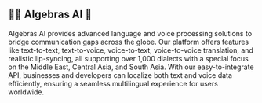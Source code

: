 ## 👩‍💻 Algebras AI 👋

Algebras AI provides advanced language and voice processing solutions to bridge communication gaps across the globe. 
Our platform offers features like text-to-text, text-to-voice, voice-to-text, voice-to-voice translation, and realistic lip-syncing, all supporting over 1,000 dialects with a special focus on the Middle East, Central Asia, and South Asia. 
With our easy-to-integrate API, businesses and developers can localize both text and voice data efficiently, ensuring a seamless multilingual experience for users worldwide.

